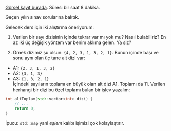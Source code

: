 [Görsel kayıt burada](https://drive.google.com/file/d/1N432CdhsD0_aBFxe-MMQoRvW4PzPIJz2). Süresi bir saat 8 dakika. 

Geçen yılın sınav sorularına baktık.

Gelecek ders için iki alıştırma öneriyorum: 

1. Verilen bir sayı dizisinin içinde tekrar var mı yok mu? Nasıl bulabiliriz? En az iki üç değişik yöntem var benim aklıma gelen. Ya siz?  

2. Örnek dizimiz şu olsun: `{4, 2, 3, 1, 3, 2, 1}`. Bunun içinde başı ve sonu aynı olan üç tane alt dizi var:   
  - A1: `{2, 3, 1, 3, 2}`  
  - A2: `{3, 1, 3}`  
  - A3: `{1, 3, 2, 1}`   
İçindeki sayıların toplamı en büyük olan alt dizi A1. Toplamı da 11. Verilen herhangi bir dizi bu özel toplamı bulan bir işlev yazalım:
```c++
int altToplam(std::vector<int> dizi) {
    // ...
    return 0;
}
```
İpucu: `std::map` yani *eşlem* kalıbı işimizi çok kolaylaştırır.

